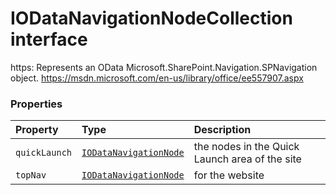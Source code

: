# IODataNavigationNodeCollection interface





https: 
Represents an OData Microsoft.SharePoint.Navigation.SPNavigation object. 
https://msdn.microsoft.com/en-us/library/office/ee557907.aspx




### Properties

| Property	   | Type	| Description|
|:-------------|:-------|:-----------|
|`quickLaunch`      | [`IODataNavigationNode`](iodatanavigationnode.md) | the nodes in the Quick Launch area of the site |
|`topNav`      | [`IODataNavigationNode`](iodatanavigationnode.md) | for the website |




